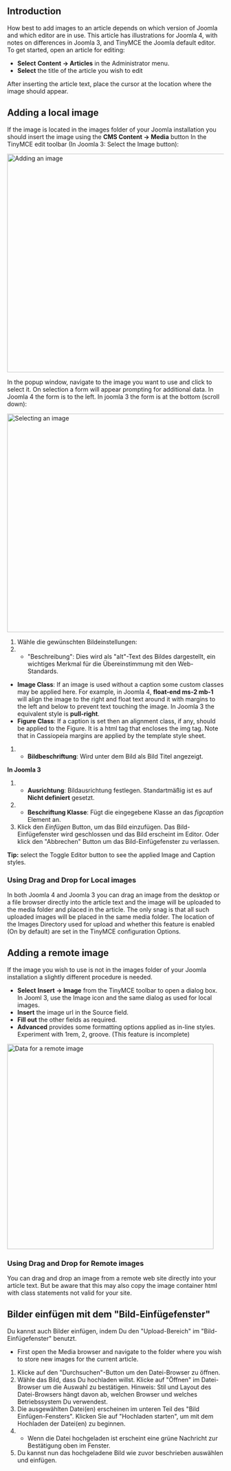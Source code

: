 <!-- Filename: Adding_an_image_to_an_article / Display title: Ein Bild in einen Beitrag einfügen -->

## Introduction

How best to add images to an article depends on which version of Joomla
and which editor are in use. This article has illustrations for Joomla
4, with notes on differences in Joomla 3, and TinyMCE the Joomla default
editor. To get started, open an article for editing:

- **Select** **Content **→** Articles** in the Administrator menu.
- **Select** the title of the article you wish to edit

After inserting the article text, place the cursor at the location where
the image should appear.

## Adding a local image

If the image is located in the images folder of your Joomla installation
you should insert the image using the **CMS Content **→** Media** button
In the TinyMCE edit toolbar (In Joomla 3: Select the Image button):

<img
src="https://docs.joomla.org/images/5/5e/Adding-an-image-to-an-article-cms-content-media.png"
decoding="async" data-file-width="1000" data-file-height="508"
width="1000" height="508" alt="Adding an image" />

In the popup window, navigate to the image you want to use and click to
select it. On selection a form will appear prompting for additional
data. In Joomla 4 the form is to the left. In joomla 3 the form is at
the bottom (scroll down):

<img
src="https://docs.joomla.org/images/d/d4/Adding-an-image-to-an-article-selected-image.png"
decoding="async" data-file-width="1000" data-file-height="508"
width="1000" height="508" alt="Selecting an image" />

1.  Wähle die gewünschten Bildeinstellungen:
1.  - "Beschreibung": Dies wird als "alt"-Text des Bildes dargestellt,
      ein wichtiges Merkmal für die Übereinstimmung mit den
      Web-Standards.

- **Image Class**: If an image is used without a caption some custom
  classes may be applied here. For example, in Joomla 4, **float-end
  ms-2 mb-1** will align the image to the right and float text around it
  with margins to the left and below to prevent text touching the image.
  In Joomla 3 the equivalent style is **pull-right**.
- **Figure Class**: If a caption is set then an alignment class, if any,
  should be applied to the Figure. It is a html tag that encloses the
  img tag. Note that in Cassiopeia margins are applied by the template
  style sheet.

1.  - **Bildbeschriftung**: Wird unter dem Bild als Bild Titel
      angezeigt.

**In Joomla 3**

1.  - **Ausrichtung**: Bildausrichtung festlegen. Standartmäßig ist es
      auf **Nicht definiert** gesetzt.
1.  - **Beschriftung Klasse**: Fügt die eingegebene Klasse an das
      *figcaption* Element an.
1.  Klick den *Einfügen* Button, um das Bild einzufügen. Das
    Bild-Einfügefenster wird geschlossen und das Bild erscheint im
    Editor. Oder klick den "Abbrechen" Button um das Bild-Einfügefenster
    zu verlassen.

**Tip:** select the Toggle Editor button to see the applied Image and
Caption styles.

### Using Drag and Drop for Local images

In both Joomla 4 and Joomla 3 you can drag an image from the desktop or
a file browser directly into the article text and the image will be
uploaded to the media folder and placed in the article. The only snag is
that all such uploaded images will be placed in the same media folder.
The location of the Images Directory used for upload and whether this
feature is enabled (On by default) are set in the TinyMCE configuration
Options.

## Adding a remote image

If the image you wish to use is not in the images folder of your Joomla
installation a slightly different procedure is needed.

- **Select** **Insert **→** Image** from the TinyMCE toolbar to open a
  dialog box. In Jooml 3, use the Image icon and the same dialog as used
  for local images.
- **Insert** the image url in the Source field.
- **Fill out** the other fields as required.
- **Advanced** provides some formatting options applied as in-line
  styles. Experiment with 1rem, 2, groove. (This feature is incomplete)

<img
src="https://docs.joomla.org/images/3/39/Adding-an-image-to-an-article-insert-edit-image.png"
class="thumbborder" decoding="async" data-file-width="480"
data-file-height="477" width="480" height="477"
alt="Data for a remote image" />

### Using Drag and Drop for Remote images

You can drag and drop an image from a remote web site directly into your
article text. But be aware that this may also copy the image container
html with class statements not valid for your site.

## Bilder einfügen mit dem "Bild-Einfügefenster"

Du kannst auch Bilder einfügen, indem Du den "Upload-Bereich" im
"Bild-Einfügefenster" benutzt.

- First open the Media browser and navigate to the folder where you wish
  to store new images for the current article.

1.  Klicke auf den "Durchsuchen"-Button um den Datei-Browser zu öffnen.
1.  Wähle das Bild, dass Du hochladen willst. Klicke auf "Öffnen" im
    Datei-Browser um die Auswahl zu bestätigen. Hinweis: Stil und Layout
    des Datei-Browsers hängt davon ab, welchen Browser und welches
    Betriebssystem Du verwendest.
1.  Die ausgewählten Datei(en) erscheinen im unteren Teil des "Bild
    Einfügen-Fensters". Klicken Sie auf "Hochladen starten", um mit dem
    Hochladen der Datei(en) zu beginnen.
1.  - Wenn die Datei hochgeladen ist erscheint eine grüne Nachricht zur
      Bestätigung oben im Fenster.
1.  Du kannst nun das hochgeladene Bild wie zuvor beschrieben auswählen
    und einfügen.
